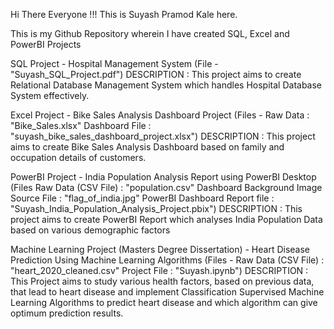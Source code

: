 Hi There Everyone !!! This is Suyash Pramod Kale here.

This is my Github Repository wherein I have created SQL, Excel and PowerBI Projects

SQL Project - Hospital Management System 
(File - "Suyash_SQL_Project.pdf")
DESCRIPTION : This project aims to create Relational Database Management System which handles Hospital Database System effectively.


Excel Project - Bike Sales Analysis Dashboard Project 
(Files - 
Raw Data : "Bike_Sales.xlsx" 
Dashboard File : "suyash_bike_sales_dashboard_project.xlsx")
DESCRIPTION : This project aims to create Bike Sales Analysis Dashboard based on family
and occupation details of customers.

PowerBI Project - India Population Analysis Report using PowerBI Desktop
(Files
Raw Data (CSV File) : "population.csv"
Dashboard Background Image Source File : "flag_of_india.jpg"
PowerBI Dashboard Report file : "Suyash_India_Population_Analysis_Project.pbix")
DESCRIPTION : This project aims to create PowerBI Report which analyses India
Population Data based on various demographic factors

Machine Learning Project (Masters Degree Dissertation) - Heart Disease Prediction Using Machine Learning Algorithms
(Files - 
Raw Data (CSV File) : "heart_2020_cleaned.csv"
Project File : "Suyash.ipynb")
DESCRIPTION : This Project aims to study various health factors, based on previous data, that lead to heart disease and implement Classification Supervised
Machine Learning Algorithms to predict heart disease and which algorithm can give optimum prediction results.
